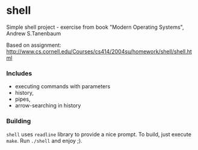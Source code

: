 # shell

Simple shell project - exercise from book
"Modern Operating Systems", Andrew S.Tanenbaum

Based on assignment:
http://www.cs.cornell.edu/Courses/cs414/2004su/homework/shell/shell.html

### Includes
  - executing commands with parameters
  - history,
  - pipes,
  - arrow-searching in history

### Building

`shell` uses `readline` library to provide a nice prompt. To build, just
execute `make`. Run `./shell` and enjoy ;).
